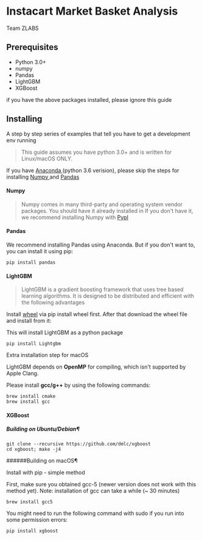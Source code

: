 # Instacart Market Basket Analysis
Team ZLABS

## Prerequisites

- Python 3.0+
- numpy
- Pandas
- LightGBM
- XGBoost

if you have the above packages installed, please ignore this guide
## Installing

A step by step series of examples that tell you have to get a development env running

> This guide assumes you have python 3.0+ and is written for Linux/macOS ONLY.

If you have [Anaconda ](https://www.anaconda.com/what-is-anaconda/)(python 3.6 verision), please skip the steps for installing [Numpy ](https://pandas.pydata.org) and [Pandas ](https://www.anaconda.com/what-is-anaconda/)

#### Numpy
> Numpy comes in many third-party and operating system vendor packages. You should have it already installed in If you don't have it, we recommend installing Numpy with [Pypl](https://pypi.python.org/pypi/numpy)


#### Pandas
We recommend installing Pandas using Anaconda. But if you don't want to, you can install it using pip:
```
pip install pandas
```

#### LightGBM

>LightGBM is a gradient boosting framework that uses tree based learning algorithms. It is designed to be distributed and efficient with the following advantages

Install [wheel](https://pythonwheels.com) via pip install wheel first. After that download the wheel file and install from it:

This will install LightGBM as  a python package

```
pip install Lightgbm
```

Extra installation step for macOS

LightGBM depends on **OpenMP** for compiling, which isn't supported by Apple Clang.

Please install **gcc/g++** by using the following commands:

```
brew install cmake
brew install gcc
```

#### XGBoost

##### Building on Ubuntu/Debian¶
```
git clone --recursive https://github.com/dmlc/xgboost
cd xgboost; make -j4
```

######Building on macOS¶

Install with pip - simple method

First, make sure you obtained gcc-5 (newer version does not work with this method yet). Note: installation of gcc can take a while (~ 30 minutes)
```
brew install gcc5
```

You might need to run the following command with sudo if you run into some permission errors:
```
pip install xgboost
```

